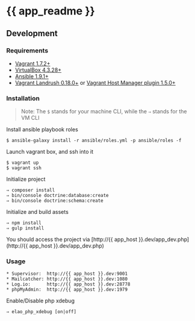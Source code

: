 # {{ app_readme }}

## Development

### Requirements

* [Vagrant 1.7.2+](http://www.vagrantup.com/downloads.html)
* [VirtualBox 4.3.28+](https://www.virtualbox.org/wiki/Downloads)
* [Ansible 1.9.1+](http://docs.ansible.com/intro_installation.html)
* [Vagrant Landrush 0.18.0+](https://github.com/phinze/landrush) or [Vagrant Host Manager plugin 1.5.0+](https://github.com/smdahlen/vagrant-hostmanager)


### Installation

> Note: The `$` stands for your machine CLI, while the `⇒` stands for the VM CLI

Install ansible playbook roles

    $ ansible-galaxy install -r ansible/roles.yml -p ansible/roles -f

Launch vagrant box, and ssh into it

    $ vagrant up
    $ vagrant ssh

Initialize project

    ⇒ composer install
    ⇒ bin/console doctrine:database:create
    ⇒ bin/console doctrine:schema:create

Initialize and build assets

    ⇒ npm install
    ⇒ gulp install

You should access the project via [http://{{ app_host }}.dev/app_dev.php](http://{{ app_host }}.dev/app_dev.php)

### Usage

    * Supervisor:  http://{{ app_host }}.dev:9001
    * Mailcatcher: http://{{ app_host }}.dev:1080
    * Log.io:      http://{{ app_host }}.dev:28778
    * phpMyAdmin:  http://{{ app_host }}.dev:1979

Enable/Disable php xdebug

    ⇒ elao_php_xdebug [on|off]

